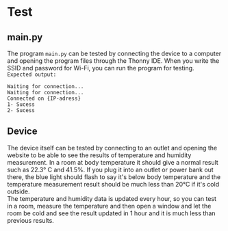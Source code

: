 # Test
## main.py
The program ``main.py`` can be tested by connecting the device to a computer and opening the program files through the Thonny IDE. When you write the SSID and password for Wi-Fi, you can run the program for testing.  
``Expected output:``  
```
Waiting for connection...  
Waiting for connection...
Connected on {IP-adress}
1- Sucess
2- Sucess
```
## Device
The device itself can be tested by connecting to an outlet and opening the website to be able to see the results of temperature and humidity measurement. In a room at body temperature it should give a normal result such as 22.3° C and 41.5%. If you plug it into an outlet or power bank out there, the blue light should flash to say it's below body temperature and the temperature measurement result should be much less than 20°C if it's cold outside.  
The temperature and humidity data is updated every hour, so you can test in a room, measure the temperature and then open a window and let the room be cold and see the result updated in 1 hour and it is much less than previous results.  